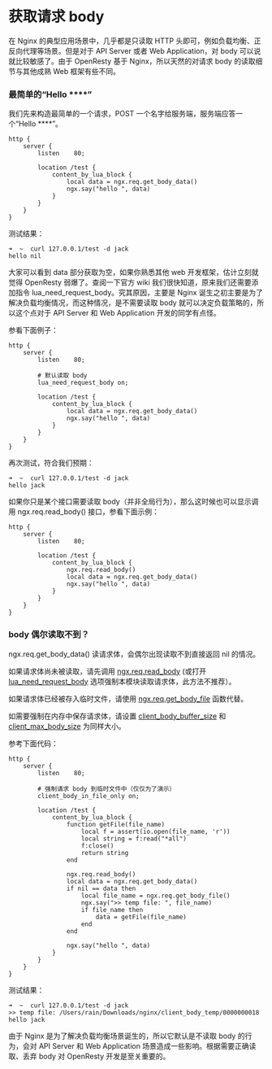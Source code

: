 # 获取请求 body

在 Nginx 的典型应用场景中，几乎都是只读取 HTTP 头即可，例如负载均衡、正反向代理等场景。但是对于 API Server 或者 Web Application，对 body 可以说就比较敏感了。由于 OpenResty 基于 Nginx，所以天然的对请求 body 的读取细节与其他成熟 Web 框架有些不同。

### 最简单的“Hello \*\*\*\*”

我们先来构造最简单的一个请求，POST 一个名字给服务端，服务端应答一个“Hello \*\*\*\*”。

```nginx
http {
    server {
        listen    80;

        location /test {
            content_by_lua_block {
                local data = ngx.req.get_body_data()
                ngx.say("hello ", data)
            }
        }
    }
}
```

测试结果：

```shell
➜  ~  curl 127.0.0.1/test -d jack
hello nil
```

大家可以看到 data 部分获取为空，如果你熟悉其他 web 开发框架，估计立刻就觉得 OpenResty 弱爆了。查阅一下官方 wiki 我们很快知道，原来我们还需要添加指令 lua_need_request_body。究其原因，主要是 Nginx 诞生之初主要是为了解决负载均衡情况，而这种情况，是不需要读取 body 就可以决定负载策略的，所以这个点对于 API Server 和 Web Application 开发的同学有点怪。

参看下面例子：

```nginx
http {
    server {
        listen    80;

        # 默认读取 body
        lua_need_request_body on;

        location /test {
            content_by_lua_block {
                local data = ngx.req.get_body_data()
                ngx.say("hello ", data)
            }
        }
    }
}
```

再次测试，符合我们预期：

```shell
➜  ~  curl 127.0.0.1/test -d jack
hello jack
```

如果你只是某个接口需要读取 body（并非全局行为），那么这时候也可以显示调用 ngx.req.read_body() 接口，参看下面示例：

```nginx
http {
    server {
        listen    80;

        location /test {
            content_by_lua_block {
                ngx.req.read_body()
                local data = ngx.req.get_body_data()
                ngx.say("hello ", data)
            }
        }
    }
}
```

### body 偶尔读取不到？

ngx.req.get_body_data() 读请求体，会偶尔出现读取不到直接返回 nil 的情况。

如果请求体尚未被读取，请先调用 [ngx.req.read_body](#ngxreqread_body) (或打开 [lua_need_request_body](#lua_need_request_body) 选项强制本模块读取请求体，此方法不推荐）。

如果请求体已经被存入临时文件，请使用 [ngx.req.get_body_file](#ngxreqget_body_file) 函数代替。

如需要强制在内存中保存请求体，请设置 [client_body_buffer_size](http://nginx.org/en/docs/http/ngx_http_core_module.html#client_body_buffer_size) 和 [client_max_body_size](http://nginx.org/en/docs/http/ngx_http_core_module.html#client_max_body_size) 为同样大小。

参考下面代码：

```nginx
http {
    server {
        listen    80;

        # 强制请求 body 到临时文件中（仅仅为了演示）
        client_body_in_file_only on;

        location /test {
            content_by_lua_block {
                function getFile(file_name)
                    local f = assert(io.open(file_name, 'r'))
                    local string = f:read("*all")
                    f:close()
                    return string
                end

                ngx.req.read_body()
                local data = ngx.req.get_body_data()
                if nil == data then
                    local file_name = ngx.req.get_body_file()
                    ngx.say(">> temp file: ", file_name)
                    if file_name then
                        data = getFile(file_name)
                    end
                end

                ngx.say("hello ", data)
            }
        }
    }
}
```

测试结果：

```nginx
➜  ~  curl 127.0.0.1/test -d jack
>> temp file: /Users/rain/Downloads/nginx/client_body_temp/0000000018
hello jack
```

由于 Nginx 是为了解决负载均衡场景诞生的，所以它默认是不读取 body 的行为，会对 API Server 和 Web Application 场景造成一些影响。根据需要正确读取、丢弃 body 对 OpenResty 开发是至关重要的。
